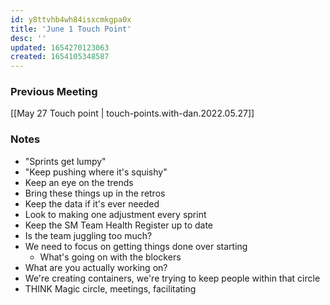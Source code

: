 ```yaml
---
id: y8ttvhb4wh84isxcmkgpa0x
title: 'June 1 Touch Point'
desc: ''
updated: 1654270123063
created: 1654105348587
---
```


### Previous Meeting
[[May 27 Touch point | touch-points.with-dan.2022.05.27]]

### Notes
- "Sprints get lumpy"
- "Keep pushing where it's squishy"
- Keep an eye on the trends
- Bring these things up in the retros
- Keep the data if it's ever needed
- Look to making one adjustment every sprint
- Keep the SM Team Health Register up to date
- Is the team juggling too much?
- We need to focus on getting things done over starting
  - What's going on with the blockers
- What are you actually working on?
- We're creating containers, we're trying to keep people within that circle
- THINK Magic circle, meetings, facilitating